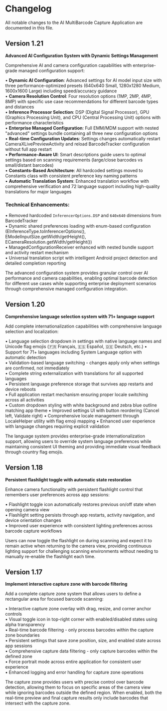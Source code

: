 # Changelog

All notable changes to the AI MultiBarcode Capture Application are documented in this file.

## Version 1.21
**Advanced AI Configuration System with Dynamic Settings Management**

Comprehensive AI and camera configuration capabilities with enterprise-grade managed configuration support:

• **Dynamic AI Configuration**: Advanced settings for AI model input size with three performance-optimized presets (640x640 Small, 1280x1280 Medium, 1600x1600 Large) including speed/accuracy guidance  
• **Camera Resolution Control**: Four resolution options (1MP, 2MP, 4MP, 8MP) with specific use case recommendations for different barcode types and distances  
• **Inference Processor Selection**: DSP (Digital Signal Processor), GPU (Graphics Processing Unit), and CPU (Central Processing Unit) options with performance characteristics  
• **Enterprise Managed Configuration**: Full EMM/MDM support with nested "advanced" settings bundle containing all three new configuration options  
• **Real-time Configuration Updates**: Settings changes automatically restart CameraXLivePreviewActivity and reload BarcodeTracker configuration without full app restart  
• **Performance-Aware UI**: Smart descriptions guide users to optimal settings based on scanning requirements (large/close barcodes vs small/distant barcodes)  
• **Constants-Based Architecture**: All hardcoded settings moved to Constants class with consistent preference key naming patterns  
• **Automatic Translation System**: Enhanced translation workflow with comprehensive verification and 72 language support including high-quality translations for major languages  

### Technical Enhancements:
• Removed hardcoded `InferencerOptions.DSP` and `640x640` dimensions from BarcodeTracker  
• Dynamic shared preferences loading with enum-based configuration (EInferenceType.toInferencerOptions(), EModelInputSize.getWidth/getHeight(), ECameraResolution.getWidth/getHeight())  
• ManagedConfigurationReceiver enhanced with nested bundle support and activity restart mechanism  
• Universal translation script with intelligent Android project detection and detailed completion reporting

The advanced configuration system provides granular control over AI performance and camera capabilities, enabling optimal barcode detection for different use cases while supporting enterprise deployment scenarios through comprehensive managed configuration integration.

## Version 1.20
**Comprehensive language selection system with 71+ language support**

Add complete internationalization capabilities with comprehensive language selection and localization:

• Language selection dropdown in settings with native language names and Unicode flag emojis (🇫🇷 Français, 🇪🇸 Español, 🇩🇪 Deutsch, etc.)
• Support for 71+ languages including System Language option with automatic detection  
• Validation-based language switching - changes apply only when settings are confirmed, not immediately  
• Complete string externalization with translations for all supported languages  
• Persistent language preference storage that survives app restarts and device reboots  
• Full application restart mechanism ensuring proper locale switching across all activities  
• Custom dropdown styling with white background and zebra blue outline matching app theme
• Improved settings UI with button reordering (Cancel left, Validate right)
• Comprehensive locale management through LocaleHelper utility with flag emoji mapping
• Enhanced user experience with language changes requiring explicit validation

The language system provides enterprise-grade internationalization support, allowing users to override system language preferences while maintaining consistent UI theming and providing immediate visual feedback through country flag emojis.

## Version 1.18
**Persistent flashlight toggle with automatic state restoration**

Enhance camera functionality with persistent flashlight control that remembers user preferences across app sessions:

• Flashlight toggle icon automatically restores previous on/off state when opening camera view  
• Flashlight setting persists through app restarts, activity navigation, and device orientation changes    
• Improved user experience with consistent lighting preferences across barcode capture workflows  

Users can now toggle the flashlight on during scanning and expect it to remain active when returning to the camera view, providing continuous lighting support for challenging scanning environments without needing to manually re-enable the flashlight each time.

## Version 1.17
**Implement interactive capture zone with barcode filtering**

Add a complete capture zone system that allows users to define a rectangular area for focused barcode scanning:

• Interactive capture zone overlay with drag, resize, and corner anchor controls  
• Visual toggle icon in top-right corner with enabled/disabled states using alpha transparency  
• Real-time barcode filtering - only process barcodes within the capture zone boundaries  
• Persistent settings that save zone position, size, and enabled state across app sessions  
• Comprehensive capture data filtering - only capture barcodes within the defined zone  
• Force portrait mode across entire application for consistent user experience  
• Enhanced logging and error handling for capture zone operations  

The capture zone provides users with precise control over barcode detection, allowing them to focus on specific areas of the camera view while ignoring barcodes outside the defined region. When enabled, both the real-time preview and final capture results only include barcodes that intersect with the capture zone.